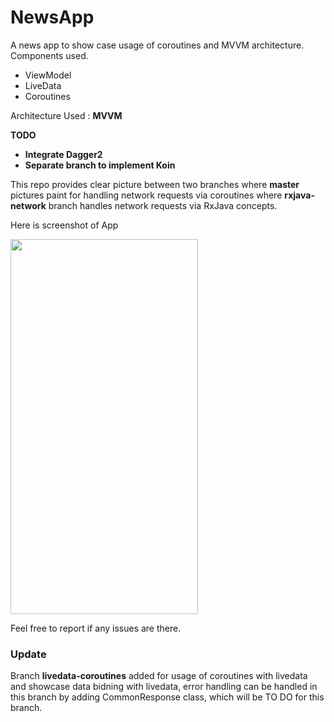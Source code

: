 # NewsApp
A news app to show case usage of coroutines and MVVM architecture.   
Components used.
* ViewModel
* LiveData
* Coroutines

Architecture Used : **MVVM**

**TODO**<br>
* **Integrate Dagger2**
* **Separate branch to implement Koin**


This repo provides clear picture between two branches where **master** pictures paint for handling network requests via coroutines where **rxjava-network** branch handles network requests via RxJava concepts.

Here is screenshot of App

<img src="https://raw.githubusercontent.com/saketp18/NewsApp/master/screenshots/screenshot.png" width="300" height="600" />

Feel free to report if any issues are there.


### Update ###

Branch **livedata-coroutines** added for usage of coroutines with livedata and showcase data bidning with livedata, error handling can be handled in this branch by adding CommonResponse class, which will be TO DO for this branch.